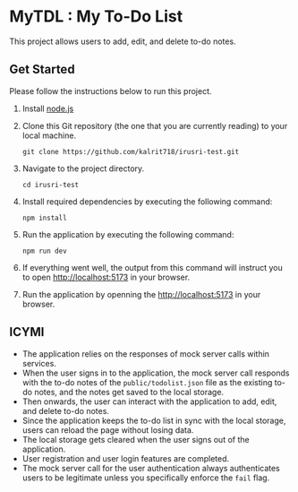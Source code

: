 # MyTDL : My To-Do List

This project allows users to add, edit, and delete to-do notes.

## Get Started

Please follow the instructions below to run this project.

1. Install [node.js](https://nodejs.org) 
1. Clone this Git repository (the one that you are currently 
reading) to your local machine.
    ```
    git clone https://github.com/kalrit718/irusri-test.git
    ```
1. Navigate to the project directory.
    ```
    cd irusri-test
    ```
1. Install required dependencies by executing the following command: 
    ```
    npm install
    ```
1. Run the application by executing the following command: 
    ```
    npm run dev
    ```

1. If everything went well, the output from this command will instruct you to 
open [http://localhost:5173](http://localhost:5173) in your browser.
1. Run the application by openning the [http://localhost:5173](http://localhost:5173) in your browser.

## ICYMI

* The application relies on the responses of mock server calls within services.
* When the user signs in to the application, the mock server call responds with the to-do notes of the `public/todolist.json` file as the existing to-do notes, and the notes get saved to the local storage.
* Then onwards, the user can interact with the application to add, edit, and delete to-do notes.
* Since the application keeps the to-do list in sync with the local storage, users can reload the page without losing data.
* The local storage gets cleared when the user signs out of the application.
* User registration and user login features are completed.
* The mock server call for the user authentication always authenticates users to be legitimate unless you specifically enforce the `fail` flag.